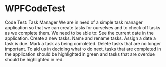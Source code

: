# WPFCodeTest
Code Test: Task Manager
We are in need of a simple task manager application so that we can create tasks for ourselves and to check off tasks as we complete them.
We need to be able to:
See the current date in the application.
Create a new tasks.
Name and rename tasks.
Assign a date a task is due.
Mark a task as being completed.
Delete tasks that are no longer important.
To aid us in deciding what to do next, tasks that are completed in the application should be highlighted in green and tasks that are overdue should be highlighted in red.